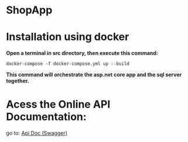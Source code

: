 # ShopApp

# Installation using docker
**Open a terminal in src directory, then execute this command:**
```
docker-compose -f docker-compose.yml up --build
```
**This command will orchestrate the asp.net core app and the sql server together.**

# Acess the Online API Documentation:
go to: 
[Api Doc (Swagger)](http://154.41.228.116:8001/swagger/index.html)
